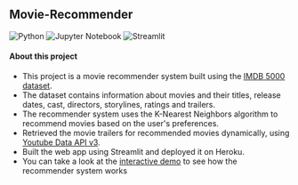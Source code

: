 ## Movie-Recommender
![Python](https://img.shields.io/badge/Python-FFD43B?style=for-the-badge&logo=python&logoColor=blue)
![Jupyter Notebook](https://img.shields.io/badge/jupyter-%23FA0F00.svg?style=for-the-badge&logo=jupyter&logoColor=white)
![Streamlit](https://img.shields.io/badge/Streamlit-FF4B4B?style=for-the-badge&logo=Streamlit&logoColor=white)
#### About this project
- This project is a movie recommender system built using the [IMDB 5000 dataset](https://www.kaggle.com/carolzhangdc/imdb-5000-movie-dataset). 
- The dataset contains information about movies and their titles, release dates, cast, directors, storylines, ratings and trailers. 
- The recommender system uses the K-Nearest Neighbors algorithm to recommend movies based on the user's preferences.
- Retrieved the movie trailers for recommended movies dynamically, using [Youtube Data API v3](https://developers.google.com/youtube/v3).
- Built the web app using Streamlit and deployed it on Heroku.
- You can take a look at the [interactive demo](https://imdb5000-movie-recommender.herokuapp.com) to see how the recommender system works
